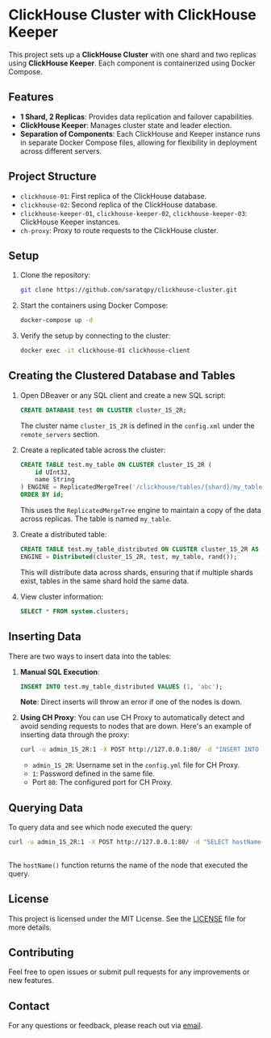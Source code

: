 # ClickHouse Cluster with ClickHouse Keeper

This project sets up a **ClickHouse Cluster** with one shard and two replicas using **ClickHouse Keeper**. Each component is containerized using Docker Compose.

## Features
- **1 Shard, 2 Replicas**: Provides data replication and failover capabilities.
- **ClickHouse Keeper**: Manages cluster state and leader election.
- **Separation of Components**: Each ClickHouse and Keeper instance runs in separate Docker Compose files, allowing for flexibility in deployment across different servers.

## Project Structure
- `clickhouse-01`: First replica of the ClickHouse database.
- `clickhouse-02`: Second replica of the ClickHouse database.
- `clickhouse-keeper-01`, `clickhouse-keeper-02`, `clickhouse-keeper-03`: ClickHouse Keeper instances.
- `ch-proxy`: Proxy to route requests to the ClickHouse cluster.

## Setup

1. Clone the repository:
    ```bash
    git clone https://github.com/saratqpy/clickhouse-cluster.git
    ```

2. Start the containers using Docker Compose:
    ```bash
    docker-compose up -d
    ```

3. Verify the setup by connecting to the cluster:
    ```bash
    docker exec -it clickhouse-01 clickhouse-client
    ```

## Creating the Clustered Database and Tables

1. Open DBeaver or any SQL client and create a new SQL script:
    ```sql
    CREATE DATABASE test ON CLUSTER cluster_1S_2R;
    ```

   The cluster name `cluster_1S_2R` is defined in the `config.xml` under the `remote_servers` section.

2. Create a replicated table across the cluster:
    ```sql
    CREATE TABLE test.my_table ON CLUSTER cluster_1S_2R (
        id UInt32,
        name String
    ) ENGINE = ReplicatedMergeTree('/clickhouse/tables/{shard}/my_table', '{replica}') 
    ORDER BY id;
    ```

    This uses the `ReplicatedMergeTree` engine to maintain a copy of the data across replicas. The table is named `my_table`.

3. Create a distributed table:
    ```sql
    CREATE TABLE test.my_table_distributed ON CLUSTER cluster_1S_2R AS test.my_table
    ENGINE = Distributed(cluster_1S_2R, test, my_table, rand());
    ```

    This will distribute data across shards, ensuring that if multiple shards exist, tables in the same shard hold the same data.

4. View cluster information:
    ```sql
    SELECT * FROM system.clusters;
    ```

## Inserting Data

There are two ways to insert data into the tables:

1. **Manual SQL Execution**:
    ```sql
    INSERT INTO test.my_table_distributed VALUES (1, 'abc');
    ```

   **Note**: Direct inserts will throw an error if one of the nodes is down.

2. **Using CH Proxy**:
   You can use CH Proxy to automatically detect and avoid sending requests to nodes that are down. Here's an example of inserting data through the proxy:
    ```bash
    curl -u admin_1S_2R:1 -X POST http://127.0.0.1:80/ -d "INSERT INTO test.my_table VALUES (1, 'abc')"
    ```

   - `admin_1S_2R`: Username set in the `config.yml` file for CH Proxy.
   - `1`: Password defined in the same file.
   - Port `80`: The configured port for CH Proxy.

## Querying Data

To query data and see which node executed the query:
```bash
curl -u admin_1S_2R:1 -X POST http://127.0.0.1:80/ -d "SELECT hostName(), * FROM test.my_table LIMIT 1"
‍‍‍
```
The `hostName()` function returns the name of the node that executed the query.

## License
This project is licensed under the MIT License. See the [LICENSE](LICENSE) file for more details.

## Contributing
Feel free to open issues or submit pull requests for any improvements or new features.

## Contact
For any questions or feedback, please reach out via [email](saratqp7@gmail.com).
